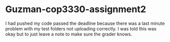 # Guzman-cop3330-assignment2
I had pushed my code passed the deadline because there was a last minute problem with my test folders not uploading correctly. I was told this was okay but to just leave a note to make sure the grader knows.
